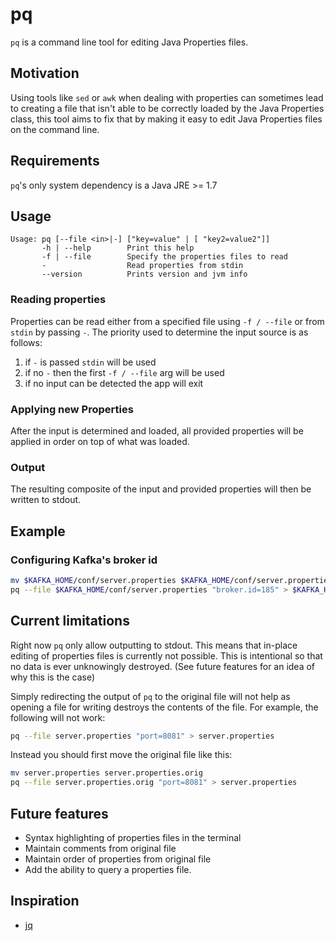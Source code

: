pq
==

`pq` is a command line tool for editing Java Properties files.

## Motivation
Using tools like `sed` or `awk` when dealing with properties can sometimes lead to creating
a file that isn't able to be correctly loaded by the Java Properties class, this tool aims
to fix that by making it easy to edit Java Properties files on the command line.

## Requirements
`pq`'s only system dependency is a Java JRE >= 1.7

## Usage
```
Usage: pq [--file <in>|-] ["key=value" | [ "key2=value2"]]
       -h | --help        Print this help
       -f | --file        Specify the properties files to read
       -                  Read properties from stdin
       --version          Prints version and jvm info
```

### Reading properties
Properties can be read either from a specified file using `-f / --file` or from `stdin` by passing `-`.
The priority used to determine the input source is as follows:

1. if `-` is passed `stdin` will be used
2. if no `-` then the first `-f / --file` arg will be used
3. if no input can be detected the app will exit

### Applying new Properties
After the input is determined and loaded, all provided properties will be applied in order
on top of what was loaded.

### Output
The resulting composite of the input and provided properties will then be written to stdout.

## Example

### Configuring Kafka's broker id
```bash
mv $KAFKA_HOME/conf/server.properties $KAFKA_HOME/conf/server.properties.orig
pq --file $KAFKA_HOME/conf/server.properties "broker.id=185" > $KAFKA_HOME/conf/server.properties
```

## Current limitations
Right now `pq` only allow outputting to stdout. This means that in-place editing of properties
files is currently not possible. This is intentional so that no data is ever unknowingly destroyed.
(See future features for an idea of why this is the case)

Simply redirecting the output of `pq` to the original file will not help as opening a file for
writing destroys the contents of the file. For example, the following will not work:
```bash
pq --file server.properties "port=8081" > server.properties
```

Instead you should first move the original file like this:
```bash
mv server.properties server.properties.orig
pq --file server.properties.orig "port=8081" > server.properties
```

## Future features
* Syntax highlighting of properties files in the terminal
* Maintain comments from original file
* Maintain order of properties from original file
* Add the ability to query a properties file.

## Inspiration
* [jq](http://stedolan.github.io/jq/)

